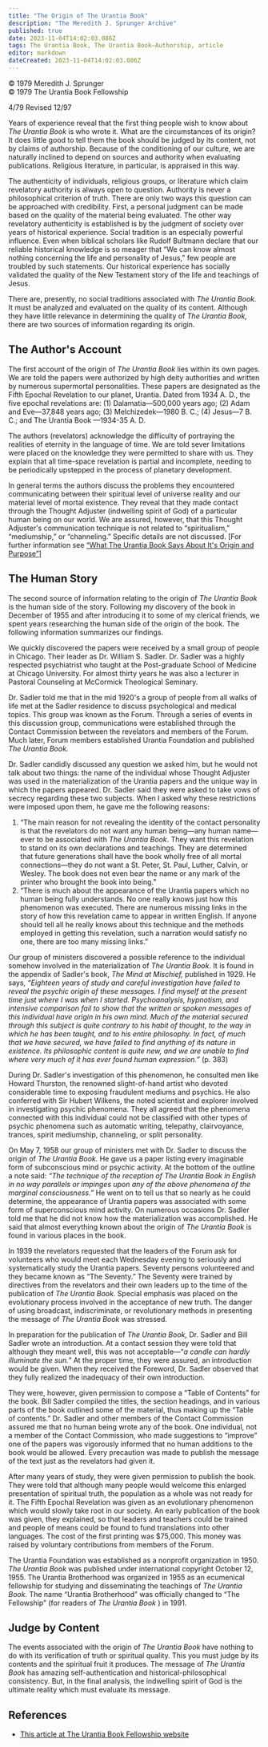 ```yaml
---
title: "The Origin of The Urantia Book"
description: "The Meredith J. Sprunger Archive"
published: true
date: 2023-11-04T14:02:03.086Z
tags: The Urantia Book, The Urantia Book—Authorship, article
editor: markdown
dateCreated: 2023-11-04T14:02:03.086Z
---
```


<p class="v-card v-sheet theme--light gray lighten-3 px-2">© 1979 Meredith J. Sprunger<br>© 1979 The Urantia Book Fellowship</p>

4/79 Revised 12/97

Years of experience reveal that the first thing people wish to know about _The Urantia Book_ is who wrote it. What are the circumstances of its origin? It does little good to tell them the book should be judged by its content, not by claims of authorship. Because of the conditioning of our culture, we are naturally inclined to depend on sources and authority when evaluating publications. Religious literature, in particular, is appraised in this way.

The authenticity of individuals, religious groups, or literature which claim revelatory authority is always open to question. Authority is never a philosophical criterion of truth. There are only two ways this question can be approached with credibility. First, a personal judgment can be made based on the quality of the material being evaluated. The other way revelatory authenticity is established is by the judgment of society over years of historical experience. Social tradition is an especially powerful influence. Even when biblical scholars like Rudolf Bultmann declare that our reliable historical knowledge is so meager that “We can know almost nothing concerning the life and personality of Jesus,” few people are troubled by such statements. Our historical experience has socially validated the quality of the New Testament story of the life and teachings of Jesus.

There are, presently, no social traditions associated with _The Urantia Book._ It must be analyzed and evaluated on the quality of its content. Although they have little relevance in determining the quality of _The Urantia Book,_ there are two sources of information regarding its origin.

## The Author's Account

The first account of the origin of _The Urantia Book_ lies within its own pages. We are told the papers were authorized by high deity authorities and written by numerous supermortal personalities. These papers are designated as the Fifth Epochal Revelation to our planet, Urantia. Dated from 1934 A. D., the five epochal revelations are: (1) Dalamatia—500,000 years ago; (2) Adam and Eve—37,848 years ago; (3) Melchizedek—1980 B. C.; (4) Jesus—7 B. C.; and The Urantia Book —1934-35 A. D.

The authors (revelators) acknowledge the difficulty of portraying the realities of eternity in the language of time. We are told sever limitations were placed on the knowledge they were permitted to share with us. They explain that all time-space revelation is partial and incomplete, needing to be periodically upstepped in the process of planetary development.

In general terms the authors discuss the problems they encountered communicating between their spiritual level of universe reality and our material level of mortal existence. They reveal that they made contact through the Thought Adjuster (indwelling spirit of God) of a particular human being on our world. We are assured, however, that this Thought Adjuster's communication technique is not related to “spiritualism,” “mediumship,” or “channeling.” Specific details are not discussed. \[For further information see [“What The Urantia Book Says About It's Origin and Purpose”](/en/article/David_Kantor/What_UB_Says_About_Its_Origin_and_Purpose)\]

## The Human Story

The second source of information relating to the origin of _The Urantia Book_ is the human side of the story. Following my discovery of the book in December of 1955 and after introducing it to some of my clerical friends, we spent years researching the human side of the origin of the book. The following information summarizes our findings.

We quickly discovered the papers were received by a small group of people in Chicago. Their leader as Dr. William S. Sadler. Dr. Sadler was a highly respected psychiatrist who taught at the Post-graduate School of Medicine at Chicago University. For almost thirty years he was also a lecturer in Pastoral Counseling at McCormick Theological Seminary.

Dr. Sadler told me that in the mid 1920's a group of people from all walks of life met at the Sadler residence to discuss psychological and medical topics. This group was known as the Forum. Through a series of events in this discussion group, communications were established through the Contact Commission between the revelators and members of the Forum. Much later, Forum members established Urantia Foundation and published _The Urantia Book._

Dr. Sadler candidly discussed any question we asked him, but he would not talk about two things: the name of the individual whose Thought Adjuster was used in the materialization of the Urantia papers and the unique way in which the papers appeared. Dr. Sadler said they were asked to take vows of secrecy regarding these two subjects. When I asked why these restrictions were imposed upon them, he gave me the following reasons:

1. “The main reason for not revealing the identity of the contact personality is that the revelators do not want any human being—any human name—ever to be associated with _The Urantia Book_. They want this revelation to stand on its own declarations and teachings. They are determined that future generations shall have the book wholly free of all mortal connections—they do not want a St. Peter, St. Paul, Luther, Calvin, or Wesley. The book does not even bear the name or any mark of the printer who brought the book into being.”
2. “There is much about the appearance of the Urantia papers which no human being fully understands. No one really knows just how this phenomenon was executed. There are numerous missing links in the story of how this revelation came to appear in written English. If anyone should tell all he really knows about this technique and the methods employed in getting this revelation, such a narration would satisfy no one, there are too many missing links.”

Our group of ministers discovered a possible reference to the individual somehow involved in the materialization of _The Urantia Book_. It is found in the appendix of Sadler's book, _The Mind at Mischief,_ published in 1929. He says, _“Eighteen years of study and careful investigation have failed to reveal the psychic origin of these messages. I find myself at the present time just where I was when I started. Psychoanalysis, hypnotism, and intensive comparison fail to show that the written or spoken messages of this individual have origin in his own mind. Much of the material secured through this subject is quite contrary to his habit of thought, to the way in which he has been taught, and to his entire philosophy. In fact, of much that we have secured, we have failed to find anything of its nature in existence. Its philosophic content is quite new, and we are unable to find where very much of it has ever found human expression.”_ (p. 383)

During Dr. Sadler's investigation of this phenomenon, he consulted men like Howard Thurston, the renowned slight-of-hand artist who devoted considerable time to exposing fraudulent mediums and psychics. He also conferred with Sir Hubert Wilkens, the noted scientist and explorer involved in investigating psychic phenomena. They all agreed that the phenomena connected with this individual could not be classified with other types of psychic phenomena such as automatic writing, telepathy, clairvoyance, trances, spirit mediumship, channeling, or split personality.

On May 7, 1958 our group of ministers met with Dr. Sadler to discuss the origin of _The Urantia Book._ He gave us a paper listing every imaginable form of subconscious mind or psychic activity. At the bottom of the outline a note said: _“The technique of the reception of The Urantia Book in English in no way parallels or impinges upon any of the above phenomena of the marginal consciousness.”_ He went on to tell us that so nearly as he could determine, the appearance of Urantia papers was associated with some form of superconscious mind activity. On numerous occasions Dr. Sadler told me that he did not know how the materialization was accomplished. He said that almost everything known about the origin of _The Urantia Book_ is found in various places in the book.

In 1939 the revelators requested that the leaders of the Forum ask for volunteers who would meet each Wednesday evening to seriously and systematically study the Urantia papers. Seventy persons volunteered and they became known as “The Seventy.” The Seventy were trained by directives from the revelators and their own leaders up to the time of the publication of _The Urantia Book._ Special emphasis was placed on the evolutionary process involved in the acceptance of new truth. The danger of using broadcast, indiscriminate, or revolutionary methods in presenting the message of _The Urantia Book_ was stressed.

In preparation for the publication of _The Urantia Book,_ Dr. Sadler and Bill Sadler wrote an introduction. At a contact session they were told that although they meant well, this was not acceptable—“_a candle can hardly illuminate the sun.”_ At the proper time, they were assured, an introduction would be given. When they received the Foreword, Dr. Sadler observed that they fully realized the inadequacy of their own introduction.

They were, however, given permission to compose a “Table of Contents” for the book. Bill Sadler compiled the titles, the section headings, and in various parts of the book outlined some of the material, thus making up the “Table of contents.” Dr. Sadler and other members of the Contact Commission assured me that no human being wrote any of the book. One individual, not a member of the Contact Commission, who made suggestions to “improve” one of the papers was vigorously informed that no human additions to the book would be allowed. Every precaution was made to publish the message of the text just as the revelators had given it.

After many years of study, they were given permission to publish the book. They were told that although many people would welcome this enlarged presentation of spiritual truth, the population as a whole was not ready for it. The Fifth Epochal Revelation was given as an evolutionary phenomenon which would slowly take root in our society. An early publication of the book was given, they explained, so that leaders and teachers could be trained and people of means could be found to fund translations into other languages. The cost of the first printing was $75,000. This money was raised by voluntary contributions from members of the Forum.

The Urantia Foundation was established as a nonprofit organization in 1950. _The Urantia Book_ was published under international copyright October 12, 1955. The Urantia Brotherhood was organized in 1955 as an ecumenical fellowship for studying and disseminating the teachings of _The Urantia Book._ The name “Urantia Brotherhood” was officially changed to “The Fellowship” (for readers of _The Urantia Book_ ) in 1991.

## Judge by Content

The events associated with the origin of _The Urantia Book_ have nothing to do with its verification of truth or spiritual quality. This you must judge by its contents and the spiritual fruit it produces. The message of _The Urantia Book_ has amazing self-authentication and historical-philosophical consistency. But, in the final analysis, the indwelling spirit of God is the ultimate reality which must evaluate its message.

## References

* [This article at The Urantia Book Fellowship website](https://archive.urantiabook.org/archive/mjs_archive/mjs_origin_of_ub.htm)